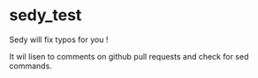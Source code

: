 # sedy_test

Sedy will fix typos for you !

It wil lisen to comments on github pull requests and check for sed commands.

